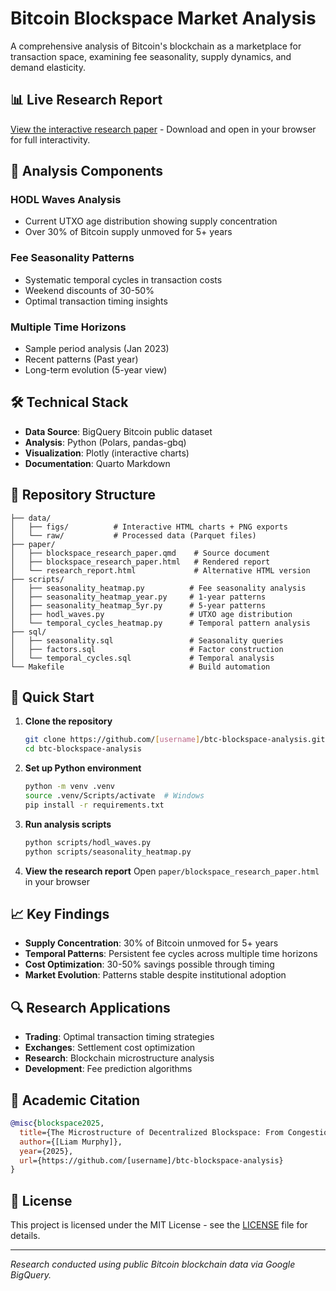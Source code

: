 # Bitcoin Blockspace Market Analysis

A comprehensive analysis of Bitcoin's blockchain as a marketplace for transaction space, examining fee seasonality, supply dynamics, and demand elasticity.

## 📊 Live Research Report

[View the interactive research paper](./paper/blockspace_research_paper.html) - Download and open in your browser for full interactivity.

## 🔬 Analysis Components

### HODL Waves Analysis
- Current UTXO age distribution showing supply concentration
- Over 30% of Bitcoin supply unmoved for 5+ years

### Fee Seasonality Patterns
- Systematic temporal cycles in transaction costs
- Weekend discounts of 30-50%
- Optimal transaction timing insights

### Multiple Time Horizons
- Sample period analysis (Jan 2023)
- Recent patterns (Past year)
- Long-term evolution (5-year view)

## 🛠 Technical Stack

- **Data Source**: BigQuery Bitcoin public dataset
- **Analysis**: Python (Polars, pandas-gbq)
- **Visualization**: Plotly (interactive charts)
- **Documentation**: Quarto Markdown

## 📁 Repository Structure

```
├── data/
│   ├── figs/          # Interactive HTML charts + PNG exports
│   └── raw/           # Processed data (Parquet files)
├── paper/
│   ├── blockspace_research_paper.qmd    # Source document
│   ├── blockspace_research_paper.html   # Rendered report
│   └── research_report.html             # Alternative HTML version
├── scripts/
│   ├── seasonality_heatmap.py          # Fee seasonality analysis
│   ├── seasonality_heatmap_year.py     # 1-year patterns
│   ├── seasonality_heatmap_5yr.py      # 5-year patterns
│   ├── hodl_waves.py                   # UTXO age distribution
│   └── temporal_cycles_heatmap.py      # Temporal pattern analysis
├── sql/
│   ├── seasonality.sql                 # Seasonality queries
│   ├── factors.sql                     # Factor construction
│   └── temporal_cycles.sql             # Temporal analysis
└── Makefile                            # Build automation

```

## 🚀 Quick Start

1. **Clone the repository**
   ```bash
   git clone https://github.com/[username]/btc-blockspace-analysis.git
   cd btc-blockspace-analysis
   ```

2. **Set up Python environment**
   ```bash
   python -m venv .venv
   source .venv/Scripts/activate  # Windows
   pip install -r requirements.txt
   ```

3. **Run analysis scripts**
   ```bash
   python scripts/hodl_waves.py
   python scripts/seasonality_heatmap.py
   ```

4. **View the research report**
   Open `paper/blockspace_research_paper.html` in your browser

## 📈 Key Findings

- **Supply Concentration**: 30% of Bitcoin unmoved for 5+ years
- **Temporal Patterns**: Persistent fee cycles across multiple time horizons
- **Cost Optimization**: 30-50% savings possible through timing
- **Market Evolution**: Patterns stable despite institutional adoption

## 🔍 Research Applications

- **Trading**: Optimal transaction timing strategies
- **Exchanges**: Settlement cost optimization
- **Research**: Blockchain microstructure analysis
- **Development**: Fee prediction algorithms

## 📄 Academic Citation

```bibtex
@misc{blockspace2025,
  title={The Microstructure of Decentralized Blockspace: From Congestion to Returns},
  author={[Liam Murphy]},
  year={2025},
  url={https://github.com/[username]/btc-blockspace-analysis}
}
```


## 📜 License

This project is licensed under the MIT License - see the [LICENSE](LICENSE) file for details.

---

*Research conducted using public Bitcoin blockchain data via Google BigQuery.*
